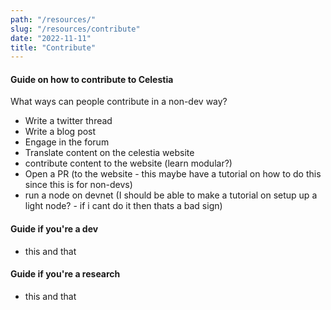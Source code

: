 ```yaml
---
path: "/resources/"
slug: "/resources/contribute"
date: "2022-11-11"
title: "Contribute"
---
```


#### Guide on how to contribute to Celestia

What ways can people contribute in a non-dev way?
- Write a twitter thread
- Write a blog post
- Engage in the forum
- Translate content on the celestia website
- contribute content to the website (learn modular?)
- Open a PR (to the website - this maybe have a tutorial on how to do this since this is for non-devs)
- run a node on devnet (I should be able to make a tutorial on setup up a light node? - if i cant do it then thats a bad sign)

#### Guide if you're a dev
- this and that

#### Guide if you're a research
- this and that
